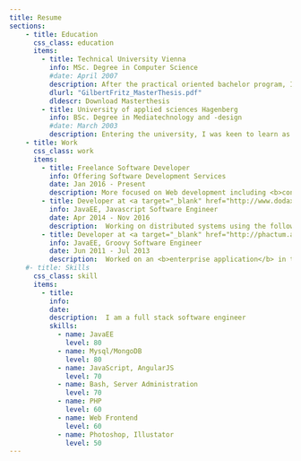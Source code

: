 ```yaml
---
title: Resume
sections:
    - title: Education
      css_class: education
      items:
        - title: Technical University Vienna
          info: MSc. Degree in Computer Science
          #date: April 2007
          description: After the practical oriented bachelor program, I was attracted by the more theoretical program <b>Computational Intelligence</b> at TU Vienna. I gathered insights into <b>machine learning</b>, <b>complexity theory</b> and <b>logic</b>. My master thesis was dedicated to a problem in <b>combinatorial optimitzation</b>, called the Partition Coloring Problem. Feel free to take a look at it! 
          dlurl: "GilbertFritz_MasterThesis.pdf"
          dldescr: Download Masterthesis
        - title: University of applied sciences Hagenberg
          info: BSc. Degree in Mediatechnology and -design
          #date: March 2003
          description: Entering the university, I was keen to learn as much as possible about <b>developing computer games</b>. Not only programming, but also <b>concepting, modelling, rigging and animating 3D worlds</b> was applied in the projects. Feel free to check out my ancient portfolio page from 2008.
    - title: Work
      css_class: work
      items:
        - title: Freelance Software Developer
          info: Offering Software Development Services
          date: Jan 2016 - Present
          description: More focused on Web development including <b>content management systems</b>, <b>php</b>, JS techgnologies like <b>nodeJS, AngularJS</b>. 
        - title: Developer at <a target="_blank" href="http://www.dodax.de">Dodax AG</a>
          info: JavaEE, Javascript Software Engineer
          date: Apr 2014 - Nov 2016
          description:  Working on distributed systems using the following technologies: Languages: <b>Java, Javascript, Shell</b>; Frameworks: <b>Spring, JSF, Hibernate, Play, AngularJS</b>; Databases: <b>MySql, MongoDB</b>; Environment: <b>Linux, Docker, Wildfly, Tomcat</b>;
        - title: Developer at <a target="_blank" href="http://phactum.at/">Phactum</a>
          info: JavaEE, Groovy Software Engineer
          date: Jun 2011 - Jul 2013
          description:  Worked on an <b>enterprise application</b> in the mobilecom sector. Implemented features for the core application using <b>Java, Spring, Hibernate, JSF</b>. Built up environment for <b>SOAP webservice</b> mockup testing using <b>Groovy, Shell, Tomcat</b>. Acted as <b>main respondent</b> in that section. Communication, Documentation, Presentation, <b>SCRUM</b>
    #- title: Skills
      css_class: skill
      items:
        - title:
          info:
          date:
          description:  I am a full stack software engineer
          skills:
            - name: JavaEE
              level: 80
            - name: Mysql/MongoDB
              level: 80
            - name: JavaScript, AngularJS
              level: 70
            - name: Bash, Server Administration
              level: 70
            - name: PHP
              level: 60            
            - name: Web Frontend
              level: 60
            - name: Photoshop, Illustator
              level: 50            
---
```

